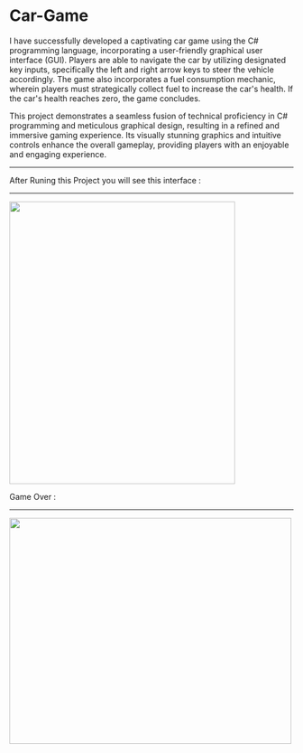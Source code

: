 # Car-Game
I have successfully developed a captivating car game using the C# programming language, incorporating a user-friendly graphical user interface (GUI). Players are able to navigate the car by utilizing designated key inputs, specifically the left and right arrow keys to steer the vehicle accordingly. The game also incorporates a fuel consumption mechanic, wherein players must strategically collect fuel to increase the car's health. If the car's health reaches zero, the game concludes.

This project demonstrates a seamless fusion of technical proficiency in C# programming and meticulous graphical design, resulting in a refined and immersive gaming experience. Its visually stunning graphics and intuitive controls enhance the overall gameplay, providing players with an enjoyable and engaging experience.
***
After Runing this Project you will see this interface :
***



<img src="https://user-images.githubusercontent.com/115210630/240899121-50fdd54b-4350-461c-929c-590d1c8e0258.png" width="400" height="500" />



Game Over :
***

<img src="https://user-images.githubusercontent.com/115210630/240902944-fe3d1cc7-c799-4567-8315-9767d3e60bee.png" width="500" height="400" />





